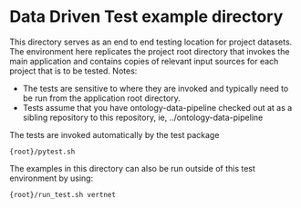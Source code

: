 # Data Driven Test example directory

This directory serves as an end to end testing location for project datasets.
The environment here replicates the project root directory that invokes the 
main application and contains copies of relevant input sources for each project
that is to be tested.
Notes:
 * The tests are sensitive to where they are invoked and typically need to be 
run from the application root directory.  
 * Tests assume that you have ontology-data-pipeline checked out at as a sibling repository
  to this repository, ie, ../ontology-data-pipeline  



The tests are invoked automatically by the test package
```
{root}/pytest.sh
```

The examples in this directory can also be run outside of this test environment by using:
```
{root}/run_test.sh vertnet
```

